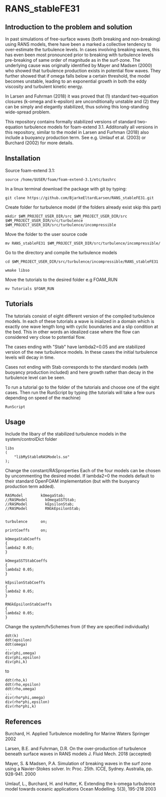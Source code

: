 # RANS_stableFE31

## Introduction to the problem and solution
In past simulations of free-surface waves (both breaking and non-breaking) using RANS models, there have been a marked a collective tendency to over-estimate the turbulence levels. In cases involving breaking waves, this has even been most pronounced prior to breaking with turbulence levels pre-breaking of same order of magnitude as in the surf-zone. The underlying cause was originally identified by Mayer and Madsen (2000) who showed that turbulence production exists in potential flow waves. They further showed that if omega falls below a certain threshold, the model becomes unstable, leading to an exponential growth in both the eddy viscosity and turbulent kinetic energy.

In Larsen and Fuhrman (2018) it was proved that (1) standard two-equation closures (k-omega and k-epsilon) are unconditionally unstable and (2) they can be simply and elegantly stabilized, thus solving this long-standing wide-spread problem. 

This repository contains formally stabilized versions of standard two-equation turbulence models for foam-extend 3.1.
Additonally all versions in this repository, similar to the model in Larsen and Furhman (2018) also include a buoyancy production term. See e.g. Umlauf et al. (2003) or Burchard (2002) for more details. 

## Installation
Source foam-extend 3.1:

	source /home/$USER/foam/foam-extend-3.1/etc/bashrc

In a linux terminal download the package with git by typing:

	git clone https://github.com/BjarkeEltardLarsen/RANS_stableFE31.git
	
Create folder for turbulence model (if the folders already exist skip this part)

	mkdir $WM_PROJECT_USER_DIR/src $WM_PROJECT_USER_DIR/src $WM_PROJECT_USER_DIR/src/turbulence $WM_PROJECT_USER_DIR/src/turbulence/incompressible

Move the folder to the user source code

	mv RANS_stableFE31 $WM_PROJECT_USER_DIR/src/turbulence/incompressible/
	
Go to the directory and compile the turbulence models

	cd $WM_PROJECT_USER_DIR/src/turbulence/incompressible/RANS_stableFE31
	
	wmake libso
	
Move the tutorials to the desired folder e.g FOAM_RUN

	mv Tutorials $FOAM_RUN
	
## Tutorials

The tutorials consist of eight different version of the compiled turbulence models. In each of these tutorials a wave is inialized in a domain which is exactly one wave length long with cyclic boundaries and a slip condition at the bed. This in other words an idealized case where the flow can considered very close to potential flow. 

The cases ending with "Stab" have lambda2=0.05 and are stabilized version of the new turbulence models. In these cases the initial turbulence levels will decay in time. 

Cases not ending with Stab corresponds to the standard models (with buoyancy production included) and here growth rather than decay in the turbulence level can be seen.

To run a tutorial go to the folder of the tutorials and choose one of the eight cases. 
Then run the RunScript by typing (the tutorials will take a few ours depending on speed of the machine)
	
	RunScript
	
	
## Usage
Include the libary of the stabilized turbulence models in the system/controlDict folder

	libs
	(
    	"libMyStableRASModels.so"
	);

Change the constant/RASproperties
Each of the four models can be chosen by uncommenting the desired model.
If lambda2=0 the models default to their standard OpenFOAM implementation (but with the buoyancy production term added). 

	RASModel        kOmegaStab;
	//RASModel        kOmegaSSTStab;
	//RASModel        kEpsilonStab;
	//RASModel        RNGkEpsilonStab;


	turbulence      on;

	printCoeffs     on;

	kOmegaStabCoeffs
	{
  	lambda2 0.05;
	}

	kOmegaSSTStabCoeffs
	{
  	lambda2 0.05;
	}

	kEpsilonStabCoeffs
	{
  	lambda2 0.05;
	}

	RNGkEpsilonStabCoeffs
	{
  	lambda2 0.05;
	}

Change the system/fvSchemes from (if they are specified individually)

	ddt(k)
	ddt(epsilon)
	ddt(omega)
	...
	div(phi,omega)
	div(phi,epsilon)
	div(phi,k)
	
to 
	
	ddt(rho,k)
	ddt(rho,epsilon)
	ddt(rho,omega)
	...
	div(rho*phi,omega)
	div(rho*phi,epsilon)
	div(rho*phi,k)


## References

Burchard, H.
	Applied Turbulence modelling for Marine Waters
	Springer
	2002

Larsen, B.E. and Fuhrman, D.R.
	On the over-production of turbulence beneath surface waves in RANS models
	J. Fluid Mech.
	2018 (accepted)
	
Mayer, S. & Madsen, P.A. 
	Simulation of breaking waves in the surf zone using a Navier-Stokes solver. 
	In: Proc. 25th. ICCE, Sydney. Australia, pp. 928-941.
 	2000

Umlauf, L., Burchard, H. and Hutter, K.
	Extending the k-omega turbulence model towards oceanic applications
	Ocean Modelling. 5(3), 195-218
	2003

	
